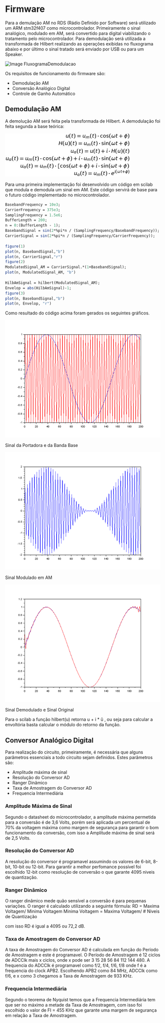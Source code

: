 # Firmware
Para a demulação AM no RDS (Rádio Definido por Software) será utilizado um ARM stm32f407 como microcontrolador. Primeiramente o sinal analógico, modulado em AM, será convertido para digital viabilizando o tratamento pelo microcontrolador. Para demodulação será utilizada a transformada de Hilbert realizando as operações exibidas no fluxograma abaixo e por último o sinal tratado será enviado por USB ou para um Speaker.

![Image FluxogramaDemodulacao](https://github.com/apct-2019/Firmware/blob/master/FluxogramaDemodulador.png)

Os requisitos de funcionamento do firmware são:
* Demodulação AM
* Conversão Analógico Digital
* Controle de Ganho Automático

## Demodulação AM

A demolução AM será feita pela transformada de Hilbert. A demodulação foi feita segunda a base teórica:

![Image Demodulação](https://github.com/apct-2019/Aquino/blob/master/Demod-formula.jpg)

Para uma primeira implementação foi desenvolvido um código em scilab que modula e demodula um sinal em AM. Este código servirá de base para o futuro código implementado no microcontrolador.

```scilab
BasebandFrequency = 10e3;
CarrierFrequency = 375e3;
SamplingFrequency = 1.5e6;
BufferLength = 200;
n = 0:(BufferLength - 1);
BasebandSignal = sin(2*%pi*n / (SamplingFrequency/BasebandFrequency));
CarrierSignal = sin(2*%pi*n / (SamplingFrequency/CarrierFrequency));

figure(1)
plot(n, BasebandSignal,"b")
plot(n, CarrierSignal,"r")
figure(2)
ModulatedSignal_AM = CarrierSignal.*(1+BasebandSignal);
plot(n, ModulatedSignal_AM, "b")

HilbAmSignal = hilbert(ModulatedSignal_AM);
Envelop = abs(HilbAmSignal)-1;
figure(3)
plot(n, BasebandSignal,"b")
plot(n, Envelop, "r")
```
Como resultado do código acima foram gerados os seguintes gráficos.

![Image Frequencia de Portadora e Banda Base](https://github.com/apct-2019/Aquino/blob/master/BasebandAndCarrierSignal.png)

Sinal da Portadora e da Banda Base

![Image Sinal Modulado em AM](https://github.com/apct-2019/Aquino/blob/master/AMSignal.png)

Sinal Modulado em AM

![Image Sinal Demodulado e Sinal Original](https://github.com/apct-2019/Aquino/blob/master/OriginalxDemodulatedSignal.png)

Sinal Demodulado e Sinal Original

Para o scilab a função hilbert(u) retorna u + i * û , ou seja para calcular a envoltória basta calcular o módulo do retorno da função.

## Conversor Analógico Digital

Para realização do circuito, primeiramente, é necessária que alguns parâmetros essenciais a todo circuito sejam definidos. Estes parâmetros são:

* Amplitude máxima de sinal
* Resolução do Conversor AD
* Ranger Dinâmico
* Taxa de Amostragem do Conversor AD
* Frequencia Intermediária


### Amplitude Máxima de Sinal
Segundo o datasheet do microcontrolador, a amplitude máxima permetida para a conversão é de 3,6 Volts, porém será aplicada um percentual de 70% da voltagem máxima como margem de segurança para garantir o bom funcionamento da conversão, com isso a Amplitude máxima de sinal será de 2,5 Volts.

### Resolução do Conversor AD

A resolução do conversor é programavel assumindo os valores de 6-bit, 8-bit, 10-bit ou 12-bit. Para garantir a melhor perfomance possível foi escolhido 12-bit como resolução de conversão o que garante 4095 niveis de quantização.

### Ranger Dinâmico 

O ranger dinâmico mede quão sensível a conversão é para pequenas variações. O ranger é calculado utilizando a seguinte fórmula:
RD = Maxima Voltagem/ Minima Voltagem
Minima Voltagem = Maxima Voltagem/ # Niveis de Quantização

com isso RD é igual a 4095 ou 72,2 dB.

### Taxa de Amostragem do Conversor AD

A taxa de Amostragem do Conversor AD é calculada em função do Período de Amostragem e este é programavel. O Período de Amostragem é 12 ciclos de ADCClk mais x ciclos, onde x pode ser 3 15 28 56 84 112 144 480. A frequencia do ADCClk é programavel como f/2, f/4, f/6, f/8 onde f é a frequencia do clock APB2. Escolhendo APB2 como 84 MHz, ADCClk como f/6, e x como 3 chegamos a Taxa de Amostragem de 933 KHz.

### Frequencia Intermediária

Segundo o teorema de Nyquist temos que a Frequencia Intermediária tem que ser no máximo a metade da Taxa de Amostragem, com isso foi escolhido o valor de FI = 455 KHz que garante uma margem de segurança em relação a Taxa de Amostragem.
